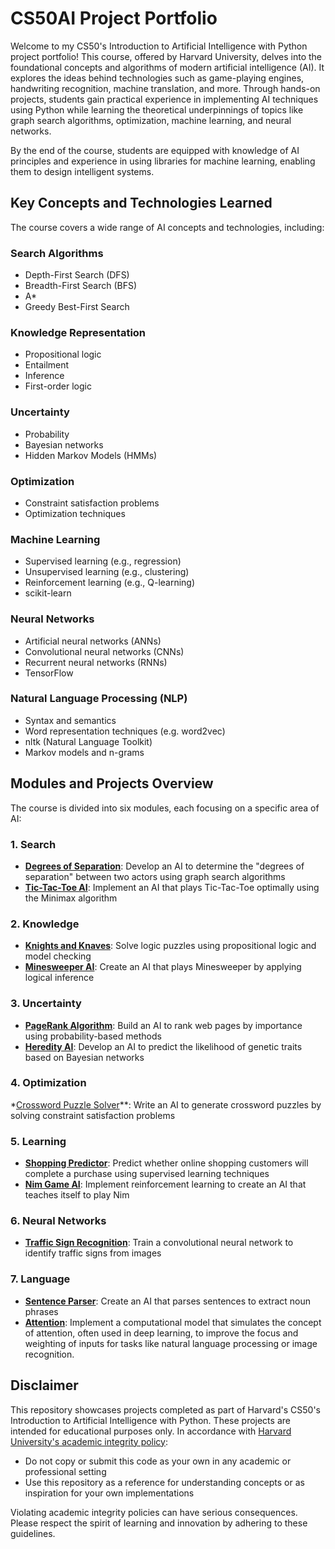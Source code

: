 # CS50AI Project Portfolio

Welcome to my CS50's Introduction to Artificial Intelligence with Python project portfolio! This course, offered by Harvard University, delves into the foundational concepts and algorithms of modern artificial intelligence (AI). It explores the ideas behind technologies such as game-playing engines, handwriting recognition, machine translation, and more. Through hands-on projects, students gain practical experience in implementing AI techniques using Python while learning the theoretical underpinnings of topics like graph search algorithms, optimization, machine learning, and neural networks.

By the end of the course, students are equipped with knowledge of AI principles and experience in using libraries for machine learning, enabling them to design intelligent systems.

## Key Concepts and Technologies Learned

The course covers a wide range of AI concepts and technologies, including:

### Search Algorithms
* Depth-First Search (DFS)
* Breadth-First Search (BFS)
* A*
* Greedy Best-First Search

### Knowledge Representation
* Propositional logic
* Entailment
* Inference
* First-order logic

### Uncertainty
* Probability
* Bayesian networks
* Hidden Markov Models (HMMs)

### Optimization
* Constraint satisfaction problems
* Optimization techniques

### Machine Learning
* Supervised learning (e.g., regression)
* Unsupervised learning (e.g., clustering)
* Reinforcement learning (e.g., Q-learning)
* scikit-learn

### Neural Networks
* Artificial neural networks (ANNs)
* Convolutional neural networks (CNNs)
* Recurrent neural networks (RNNs)
* TensorFlow

### Natural Language Processing (NLP)
* Syntax and semantics
* Word representation techniques (e.g. word2vec)
* nltk (Natural Language Toolkit)
* Markov models and n-grams
  
## Modules and Projects Overview

The course is divided into six modules, each focusing on a specific area of AI:

### 1. Search
* **[Degrees of Separation](degrees/)**: Develop an AI to determine the "degrees of separation" between two actors using graph search algorithms
* **[Tic-Tac-Toe AI](tictactoe/)**: Implement an AI that plays Tic-Tac-Toe optimally using the Minimax algorithm

### 2. Knowledge
* **[Knights and Knaves](knights/)**: Solve logic puzzles using propositional logic and model checking
* **[Minesweeper AI](minesweeper/)**: Create an AI that plays Minesweeper by applying logical inference

### 3. Uncertainty
* **[PageRank Algorithm](pagerank/)**: Build an AI to rank web pages by importance using probability-based methods
* **[Heredity AI](heredity/)**: Develop an AI to predict the likelihood of genetic traits based on Bayesian networks

### 4. Optimization
*[Crossword Puzzle Solver](crossword/)**: Write an AI to generate crossword puzzles by solving constraint satisfaction problems

### 5. Learning
* **[Shopping Predictor](shopping/)**: Predict whether online shopping customers will complete a purchase using supervised learning techniques
* **[Nim Game AI](nim/)**: Implement reinforcement learning to create an AI that teaches itself to play Nim

### 6. Neural Networks
* **[Traffic Sign Recognition](traffic/)**: Train a convolutional neural network to identify traffic signs from images

### 7. Language
* **[Sentence Parser](parser/)**: Create an AI that parses sentences to extract noun phrases
* **[Attention](attention/)**: Implement a computational model that simulates the concept of attention, often used in deep learning, to improve the focus and weighting of inputs for tasks like natural language processing or image recognition.

## Disclaimer

This repository showcases projects completed as part of Harvard's CS50's Introduction to Artificial Intelligence with Python. These projects are intended for educational purposes only. In accordance with [Harvard University's academic integrity policy](https://oaisc.fas.harvard.edu/honor-code/#:~:text=Cheating%20on%20exams%20or%20problem,world%20of%20learning%20and%20affairs.):

* Do not copy or submit this code as your own in any academic or professional setting
* Use this repository as a reference for understanding concepts or as inspiration for your own implementations

Violating academic integrity policies can have serious consequences. Please respect the spirit of learning and innovation by adhering to these guidelines.

